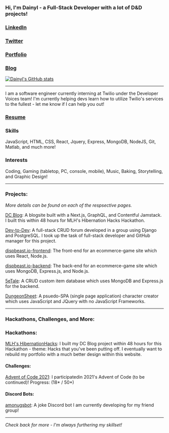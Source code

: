 ### Hi, I'm Dainyl - a Full-Stack Developer with a lot of D&D projects!

### [LinkedIn](https://www.linkedin.com/in/dainylcua/)

### [Twitter](twitter.com/dainylcua)

### [Portfolio](https://dainylcua.netlify.app/)

### [Blog](https://dc-blog-omega.vercel.app/)

[![Dainyl's GitHub stats](https://github-readme-stats.vercel.app/api?username=dainylcua&theme=great-gatsby&show_icons=true)](https://github.com/anuraghazra/github-readme-stats)

---
I am a software engineer currently interning at Twilio under the Developer Voices team! I'm currently helping devs learn how to utilize Twilio's services to the fullest - let me know if I can help you out!

### [Resume](https://github.com/dainylcua/dc-resume/raw/main/Dainyl%20Cua%20-%20Tech%20Resume.pdf)

### Skills
JavaScript, HTML, CSS, React, Jquery, Express, MongoDB, NodeJS, Git, Matlab, and much more!

### Interests
Coding, Gaming (tabletop, PC, console, mobile), Music, Baking, Storytelling, and Graphic Design!

---
### Projects:

_More details can be found on each of the respsective pages._

[DC Blog](https://github.com/dainylcua/dc-blog): A blogsite built with a Next.js, GraphQL, and Contentful Jamstack. I built this within 48 hours for MLH's Hibernation Hacks Hackathon.

[Dev-to-Dev](https://github.com/dainylcua/dev-to-dev): A full-stack CRUD forum developed in a group using Django and PostgreSQL. I took up the task of full-stack developer and GitHub manager for this project.

[dispbeast.io-frontend](https://github.com/dainylcua/dispbeast.io-frontend): The front-end for an ecommerce-game site which uses React, Node.js.

[dispbeast.io-backend](https://github.com/dainylcua/dispbeast.io-backend): The back-end for an ecommerce-game site which uses MongoDB, Express.js, and Node.js.

[5eTale](https://github.com/dainylcua/5eTale): A CRUD custom item database which uses MongoDB and Express.js for the backend.

[DungeonSheet](https://github.com/dainylcua/dungeon-sheet): A psuedo-SPA (single page application) character creator which uses JavaScript and JQuery with no JavaScript Frameworks.

---

### Hackathons, Challenges, and More:

### Hackathons:

[MLH's HibernationHacks](https://organize.mlh.io/participants/events/7795-hibernationhacks): I built my DC Blog project within 48 hours for this Hackathon - theme: Hacks that you've been putting off. I eventually want to rebuild my portfolio with a much better design within this website.

#### Challenges:

[Advent of Code 2021](https://github.com/dainylcua/dc-advent-2021): I participatedin 2021's Advent of Code (to be continued)! Progress: (18* / 50*)

#### Discord Bots:

[amonugsbot](https://github.com/dainylcua/amongusbot): A joke Discord bot I am currently developing for my friend group!

---
_Check back for more - I'm always furthering my skillset!_
